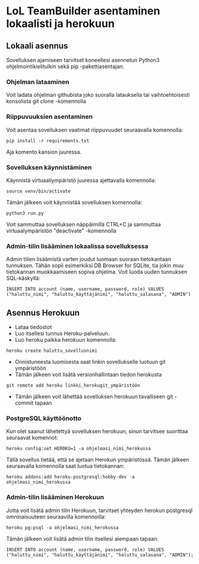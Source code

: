# LoL TeamBuilder asentaminen lokaalisti ja herokuun

## Lokaali asennus

Sovelluksen ajamiseen tarvitset koneellesi asennetun Python3 ohjelmointikielitulkin sekä pip -pakettiasentajan.

### Ohjelman lataaminen

Voit ladata ohjelman githubista joko suoralla latauksella tai vaihtoehtoisesti konsolista git clone -komennolla

### Riippuvuuksien asentaminen 

Voit asentaa sovelluksen vaatimat riippuvuudet seuraavalla komennolla: 

```
pip install -r requirements.txt
```

Aja komento kansion juuressa.

### Sovelluksen käynnistäminen

Käynnistä virtuaaliympäristö juuressa ajettavalla komennolla:

```
source venv/bin/activate
```

Tämän jälkeen voit käynnistää sovelluksen komennolla:

```
python3 run.py
```

Voit sammuttaa sovelluksen näppäimillä CTRL+C ja sammuttaa virtuaalympäristön "deactivate" -komennolla

### Admin-tilin lisääminen lokaalissa sovelluksessa

Admin tilien lisäämistä varten joudut luomaan suoraan tietokantaan tunnuksen. Tähän sopii esimerkiksi DB Browser for SQLite, tia jokin muu tietokannan muokkaamiseen sopiva ohjelma.
Voit luoda uuden tunnuksen SQL-käskyllä:

```
INSERT INTO account (name, username, password, role) VALUES ("haluttu_nimi", "haluttu_käyttäjänimi", "haluttu_salasana", "ADMIN")
```

## Asennus Herokuun

- Lataa tiedostot
- Luo itsellesi tunnus Heroku-palveluun.
- Luo heroku paikka herokuun komennolla:

```
heroku create haluttu_sovellusnimi
```

- Onnistuneesta luomisesta saat linkin sovellukselle luotuun git ympäristöön
- Tämän jälkeen voit lisätä versionhallintaan tiedon herokusta

```
git remote add heroku linkki_herokugit_ympäristöön
```

- Tämän jälkeen voit lähettää sovelluksen herokuun tavalliseen git -commit tapaan

### PostgreSQL käyttöönotto

Kun olet saanut lähetettyä sovelluksen herokuun, sinun tarvitsee suorittaa seuraavat komennot:

```
heroku config:set HEROKU=1 -a ohjelmasi_nimi_herokussa
```

Tällä sovellus tietää, että se ajetaan Herokun ympäristössä. Tämän jälkeen seuraavalla komennolla saat luotua tietokannan:

```
heroku addons:add heroku-postgresql:hobby-dev -a ohjelmasi_nimi_herokussa
```

### Admin-tilin lisääminen Herokuun

Jotta voit lisätä admin tilin Herokuun, tarvitset yhteyden herokun postgresql omninaisuuteen seuraavilla komennoilla:

```
heroku pg:psql -a ohjelmasi_nimi_herokussa
```

Tämän jälkeen voit lisätä admin tilin itsellesi aiempaan tapaan:

```
INSERT INTO account (name, username, password, role) VALUES ("haluttu_nimi", "haluttu_käyttäjänimi", "haluttu_salasana", "ADMIN");
```
